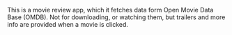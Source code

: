 This is a movie review app, which it fetches data form Open Movie Data Base (OMDB). Not for downloading, or watching them, but trailers and more info are provided when a movie is clicked. 
